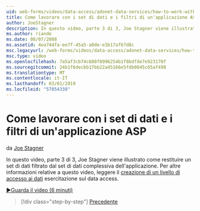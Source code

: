 ```yaml
---
uid: web-forms/videos/data-access/adonet-data-services/how-to-work-with-datasets-and-filters-from-an-asp-application
title: Come lavorare con i set di dati e i filtri di un'applicazione ASP | Microsoft Docs
author: JoeStagner
description: In questo video, parte 3 di 3, Joe Stagner viene illustrato come restituire un set di dati filtrato dal set di dati complessiva dell'applicazione. Per ab informazioni aggiuntive...
ms.author: riande
ms.date: 08/07/2008
ms.assetid: 4ea744fa-ee7f-45a5-a0de-e3b17af67d8c
msc.legacyurl: /web-forms/videos/data-access/adonet-data-services/how-to-work-with-datasets-and-filters-from-an-asp-application
msc.type: video
ms.openlocfilehash: 7a5af3cb74c680f8996254b1f8bdfde7e923170f
ms.sourcegitcommit: 24b1f6decbb17bb22a45166e5fdb0845c65af498
ms.translationtype: MT
ms.contentlocale: it-IT
ms.lasthandoff: 03/01/2019
ms.locfileid: "57054338"
---
```

<a name="how-to-work-with-datasets-and-filters-from-an-asp-application"></a>Come lavorare con i set di dati e i filtri di un'applicazione ASP
====================
da [Joe Stagner](https://github.com/JoeStagner)

In questo video, parte 3 di 3, Joe Stagner viene illustrato come restituire un set di dati filtrato dal set di dati complessiva dell'applicazione. Per altre informazioni relative a questo video, leggere il [creazione di un livello di accesso ai dati](../../../overview/data-access/introduction/creating-a-data-access-layer-vb.md) esercitazione sul data access.

[&#9654;Guarda il video (6 minuti)](https://channel9.msdn.com/Blogs/ASP-NET-Site-Videos/how-to-work-with-datasets-and-filters-from-an-asp-application)

> [!div class="step-by-step"]
> [Precedente](how-to-manually-bind-a-dataset-to-a-datagrid.md)
